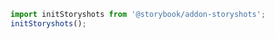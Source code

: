 ```js filename="storybook.test.js" renderer="common" language="js"
import initStoryshots from '@storybook/addon-storyshots';
initStoryshots();
```
